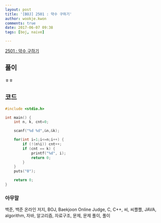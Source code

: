 ```yaml
---
layout: post
title: '[BOJ] 2501 : 약수 구하기'
author: wookje.kwon
comments: true
date: 2017-06-07 09:38
tags: [boj, naive]

---
```


[2501 : 약수 구하기](https://www.acmicpc.net/problem/2501)

## 풀이

ㅎㅎ

## 코드

```cpp
#include <stdio.h>

int main() {
	int n, k, cnt=0;

	scanf("%d %d",&n,&k);

	for(int i=1;i<=n;i++) {
		if (!(n%i)) cnt++;
		if (cnt == k) {
			printf("%d", i);
			return 0;
		}	
	}
	puts("0");

	return 0;
}
```

### 아무말  
백준, 백준 온라인 저지, BOJ, Baekjoon Online Judge, C, C++, 씨, 씨쁠쁠, JAVA, algorithm, 자바, 알고리즘, 자료구조, 문제, 문제 풀이, 풀이